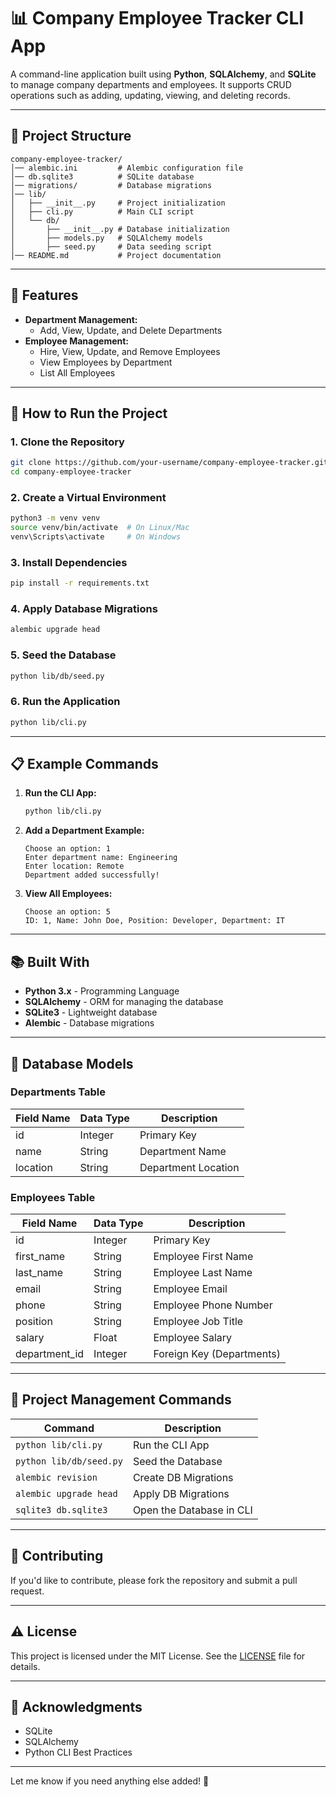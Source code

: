 
# **📊 Company Employee Tracker CLI App**

A command-line application built using **Python**, **SQLAlchemy**, and **SQLite** to manage company departments and employees. It supports CRUD operations such as adding, updating, viewing, and deleting records.

---

## **📁 Project Structure**
```
company-employee-tracker/
│── alembic.ini         # Alembic configuration file
│── db.sqlite3          # SQLite database
│── migrations/         # Database migrations
│── lib/
│   ├── __init__.py     # Project initialization
│   ├── cli.py          # Main CLI script
│   └── db/
│       ├── __init__.py # Database initialization
│       ├── models.py   # SQLAlchemy models
│       ├── seed.py     # Data seeding script
│── README.md           # Project documentation
```

---

## **🔧 Features**
- **Department Management:**
  - Add, View, Update, and Delete Departments
- **Employee Management:**
  - Hire, View, Update, and Remove Employees
  - View Employees by Department
  - List All Employees

---

## **🚀 How to Run the Project**

### **1. Clone the Repository**
```bash
git clone https://github.com/your-username/company-employee-tracker.git
cd company-employee-tracker
```

### **2. Create a Virtual Environment**
```bash
python3 -m venv venv
source venv/bin/activate  # On Linux/Mac
venv\Scripts\activate     # On Windows
```

### **3. Install Dependencies**
```bash
pip install -r requirements.txt
```

### **4. Apply Database Migrations**
```bash
alembic upgrade head
```

### **5. Seed the Database**
```bash
python lib/db/seed.py
```

### **6. Run the Application**
```bash
python lib/cli.py
```

---

## **📋 Example Commands**

1. **Run the CLI App:**
   ```bash
   python lib/cli.py
   ```

2. **Add a Department Example:**
   ```
   Choose an option: 1
   Enter department name: Engineering
   Enter location: Remote
   Department added successfully!
   ```

3. **View All Employees:**
   ```
   Choose an option: 5
   ID: 1, Name: John Doe, Position: Developer, Department: IT
   ```

---

## **📚 Built With**
- **Python 3.x** - Programming Language
- **SQLAlchemy** - ORM for managing the database
- **SQLite3** - Lightweight database
- **Alembic** - Database migrations

---

## **📂 Database Models**
### **Departments Table**
| Field Name  | Data Type  | Description         |
|-------------|-------------|---------------------|
| id          | Integer    | Primary Key         |
| name        | String     | Department Name     |
| location    | String     | Department Location |

### **Employees Table**
| Field Name     | Data Type  | Description              |
|----------------|-------------|--------------------------|
| id             | Integer    | Primary Key              |
| first_name     | String     | Employee First Name      |
| last_name      | String     | Employee Last Name       |
| email          | String     | Employee Email           |
| phone          | String     | Employee Phone Number    |
| position       | String     | Employee Job Title       |
| salary         | Float      | Employee Salary          |
| department_id  | Integer    | Foreign Key (Departments)|

---

## **📂 Project Management Commands**
| Command                     | Description                  |
|----------------------------|------------------------------|
| `python lib/cli.py`         | Run the CLI App             |
| `python lib/db/seed.py`     | Seed the Database           |
| `alembic revision`          | Create DB Migrations        |
| `alembic upgrade head`      | Apply DB Migrations         |
| `sqlite3 db.sqlite3`        | Open the Database in CLI    |

---

## **🔧 Contributing**
If you'd like to contribute, please fork the repository and submit a pull request.

---

## **⚠️ License**
This project is licensed under the MIT License. See the [LICENSE](LICENSE) file for details.

---

## **🙌 Acknowledgments**
- SQLite
- SQLAlchemy
- Python CLI Best Practices

---

Let me know if you need anything else added! 🚀